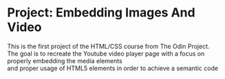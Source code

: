 # Project: Embedding Images And Video

This is the first project of the HTML/CSS course from The Odin Project.\
The goal is to recreate the Youtube video player page with a focus on properly embedding the media elements\
and proper usage of HTML5 elements in order to achieve a semantic code
